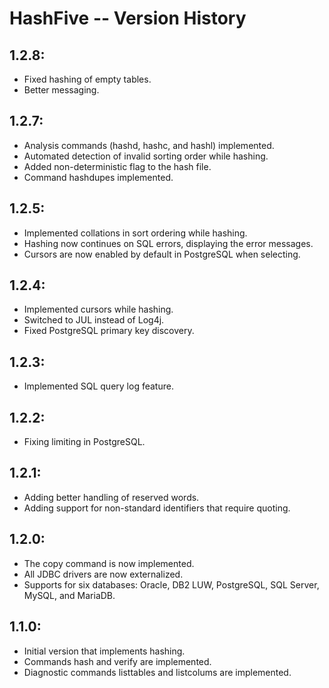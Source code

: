 # HashFive -- Version History

## 1.2.8:

- Fixed hashing of empty tables.
- Better messaging.

## 1.2.7:

- Analysis commands (hashd, hashc, and hashl) implemented.
- Automated detection of invalid sorting order while hashing.
- Added non-deterministic flag to the hash file.
- Command hashdupes implemented.

## 1.2.5:

- Implemented collations in sort ordering while hashing.
- Hashing now continues on SQL errors, displaying the error messages.
- Cursors are now enabled by default in PostgreSQL when selecting.

## 1.2.4:

- Implemented cursors while hashing.
- Switched to JUL instead of Log4j.
- Fixed PostgreSQL primary key discovery.

## 1.2.3:

- Implemented SQL query log feature.

## 1.2.2:

- Fixing limiting in PostgreSQL.

## 1.2.1:

- Adding better handling of reserved words.
- Adding support for non-standard identifiers that require quoting.

## 1.2.0:

- The copy command is now implemented.
- All JDBC drivers are now externalized.
- Supports for six databases: Oracle, DB2 LUW, PostgreSQL, SQL Server, MySQL, and MariaDB.

## 1.1.0:

- Initial version that implements hashing.
- Commands hash and verify are implemented.
- Diagnostic commands listtables and listcolums are implemented.

